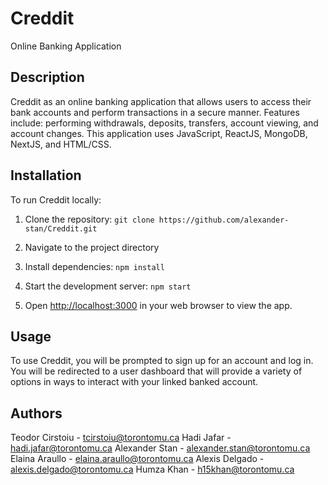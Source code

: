 # Creddit
Online Banking Application

## Description
Creddit as an online banking application that allows users to access their bank accounts and perform transactions in a secure manner. Features include: performing withdrawals, deposits, transfers, account viewing, and account changes. This application uses JavaScript, ReactJS, MongoDB, NextJS, and HTML/CSS.

## Installation
To run Creddit locally:

1. Clone the repository: `git clone https://github.com/alexander-stan/Creddit.git`

2. Navigate to the project directory

3. Install dependencies: `npm install`

4. Start the development server: `npm start`

5. Open [http://localhost:3000](http://localhost:3000) in your web browser to view the app.

## Usage
To use Creddit, you will be prompted to sign up for an account and log in. You will be redirected to a user dashboard that will provide a variety of options in ways to interact with your linked banked account.

## Authors
Teodor Cirstoiu - tcirstoiu@torontomu.ca
Hadi Jafar - hadi.jafar@torontomu.ca
Alexander Stan - alexander.stan@torontomu.ca
Elaina Araullo - elaina.araullo@torontomu.ca
Alexis Delgado - alexis.delgado@torontomu.ca
Humza Khan - h15khan@torontomu.ca